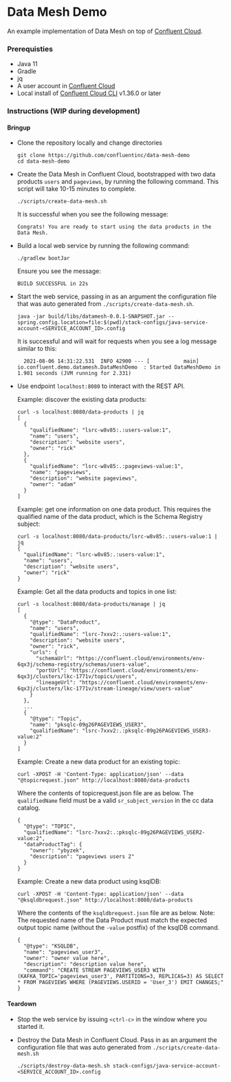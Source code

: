 # Data Mesh Demo

An example implementation of Data Mesh on top of [Confluent Cloud](https://www.confluent.io/confluent-cloud/tryfree/).

### Prerequisties
* Java 11
* Gradle
* jq
* A user account in [Confluent Cloud](https://www.confluent.io/confluent-cloud/tryfree/)
* Local install of [Confluent Cloud CLI](https://docs.confluent.io/ccloud-cli/current/install.html) v1.36.0 or later

### Instructions (WIP during development)

#### Bringup

* Clone the repository locally and change directories
  ```
  git clone https://github.com/confluentinc/data-mesh-demo
  cd data-mesh-demo
  ```

* Create the Data Mesh in Confluent Cloud, bootstrapped with two data products `users` and `pageviews`, by running the following command. This script will take 10-15 minutes to complete.
  ```
  ./scripts/create-data-mesh.sh
  ```

  It is successful when you see the following message:
  ```
  Congrats! You are ready to start using the data products in the Data Mesh.
  ```

* Build a local web service by running the following command:
   ```
   ./gradlew bootJar
   ```

  Ensure you see the message:
  ```
  BUILD SUCCESSFUL in 22s
  ```

* Start the web service, passing in as an argument the configuration file that was auto generated from `./scripts/create-data-mesh.sh`.
  ```
  java -jar build/libs/datamesh-0.0.1-SNAPSHOT.jar --spring.config.location=file:$(pwd)/stack-configs/java-service-account-<SERVICE_ACCOUNT_ID>.config
  ```

  It is successful and will wait for requests when you see a log message similar to this:
  ```
	2021-08-06 14:31:22.531  INFO 42900 --- [           main] io.confluent.demo.datamesh.DataMeshDemo  : Started DataMeshDemo in 1.901 seconds (JVM running for 2.331)
  ```

* Use endpoint `localhost:8080` to interact with the REST API.

  Example: discover the existing data products:
  ```
  curl -s localhost:8080/data-products | jq
  [
    {
      "qualifiedName": "lsrc-w8v85:.:users-value:1",
      "name": "users",
      "description": "website users",
      "owner": "rick"
    },
    {
      "qualifiedName": "lsrc-w8v85:.:pageviews-value:1",
      "name": "pageviews",
      "description": "website pageviews",
      "owner": "adam"
    }
  ]
  ```

  Example: get one information on one data product. This requires the qualified name of the data product, which is the Schema Registry subject:
  ```
  curl -s localhost:8080/data-products/lsrc-w8v85:.:users-value:1 | jq
  {
    "qualifiedName": "lsrc-w8v85:.:users-value:1",
    "name": "users",
    "description": "website users",
    "owner": "rick"
  }
  ```

  Example: Get all the data products and topics in one list:
  ```
  curl -s localhost:8080/data-products/manage | jq
  [
    {
      "@type": "DataProduct",
      "name": "users",
      "qualifiedName": "lsrc-7xxv2:.:users-value:1",
      "description": "website users",
      "owner": "rick",
      "urls": {
        "schemaUrl": "https://confluent.cloud/environments/env-6qx3j/schema-registry/schemas/users-value",
        "portUrl": "https://confluent.cloud/environments/env-6qx3j/clusters/lkc-1771v/topics/users",
        "lineageUrl": "https://confluent.cloud/environments/env-6qx3j/clusters/lkc-1771v/stream-lineage/view/users-value"
      }
    },
    ...
    {
      "@type": "Topic",
      "name": "pksqlc-09g26PAGEVIEWS_USER3",
      "qualifiedName": "lsrc-7xxv2:.:pksqlc-09g26PAGEVIEWS_USER3-value:2"
    }
  ]
  ```

  Example: Create a new data product for an existing topic:
  ```
  curl -XPOST -H 'Content-Type: application/json' --data "@topicrequest.json" http://localhost:8080/data-products
  ```
    Where the contents of topicrequest.json file are as below. The `qualifiedName` field must be a valid `sr_subject_version` in the cc data catalog.
    ```
    {
      "@type": "TOPIC",
      "qualifiedName": "lsrc-7xxv2:.:pksqlc-09g26PAGEVIEWS_USER2-value:2",
      "dataProductTag": {
      	"owner": "ybyzek",
      	"description": "pageviews users 2"
      }
    }
    ```

  Example: Create a new data product using ksqlDB:
  ```
  curl -XPOST -H 'Content-Type: application/json' --data "@ksqldbrequest.json" http://localhost:8080/data-products
  ```
    Where the contents of the `ksqldbrequest.json` file are as below.  Note: The requested name of the Data Product must match the expected output topic name (without the `-value` postfix) of the ksqlDB command.
    ```
    {
      "@type": "KSQLDB",
      "name": "pageviews_user3",
      "owner": "owner value here",
      "description": "description value here",
      "command": "CREATE STREAM PAGEVIEWS_USER3 WITH (KAFKA_TOPIC='pageviews_user3', PARTITIONS=3, REPLICAS=3) AS SELECT * FROM PAGEVIEWS WHERE (PAGEVIEWS.USERID = 'User_3') EMIT CHANGES;"
    }
    ```
  

#### Teardown

* Stop the web service by issuing `<ctrl-c>` in the window where you started it.

* Destroy the Data Mesh in Confluent Cloud.  Pass in as an argument the configuration file that was auto generated from `./scripts/create-data-mesh.sh`
  ```
  ./scripts/destroy-data-mesh.sh stack-configs/java-service-account-<SERVICE_ACCOUNT_ID>.config
  ```
